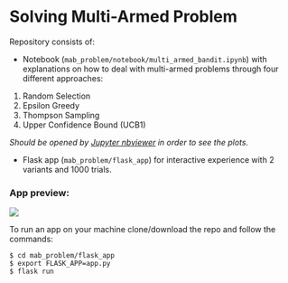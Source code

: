 # Solving Multi-Armed Problem

Repository consists of:

* Notebook (`mab_problem/notebook/multi_armed_bandit.ipynb`) with explanations on how to deal with multi-armed problems through four different approaches:

1. Random Selection
2. Epsilon Greedy
3. Thompson Sampling
4. Upper Confidence Bound (UCB1)

*Should be opened by [Jupyter nbviewer](https://nbviewer.jupyter.org/github/ruslan-kl/mab_problem/blob/d12ad83bad4d954f8bd6695267b6d1eae91101f6/notebook/multi_armed_bandit.ipynb) in order to see the plots.*

* Flask app (`mab_problem/flask_app`) for interactive experience with 2 variants and 1000 trials.

### App preview:
![](https://i.ibb.co/kcH3BnT/peek-new.gif)

To run an app on your machine clone/download the repo and follow the commands:
```
$ cd mab_problem/flask_app
$ export FLASK_APP=app.py
$ flask run
```
